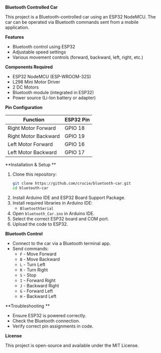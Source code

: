 **Bluetooth Controlled Car**

This project is a Bluetooth-controlled car using an ESP32 NodeMCU. The car can be operated via Bluetooth commands sent from a mobile application.

**Features**
- Bluetooth control using ESP32
- Adjustable speed settings
- Various movement controls (forward, backward, left, right, etc.)

**Components Required**
- ESP32 NodeMCU (ESP-WROOM-32S)
- L298 Mini Motor Driver
- 2 DC Motors
- Bluetooth module (integrated in ESP32)
- Power source (Li-Ion battery or adapter)

**Pin Configuration**

| Function  | ESP32 Pin |
|-----------|----------|
| Right Motor Forward | GPIO 18 |
| Right Motor Backward | GPIO 19 |
| Left Motor Forward | GPIO 16 |
| Left Motor Backward | GPIO 17 |

**Installation & Setup
**
1. Clone this repository:
   ```bash
   git clone https://github.com/crucie/bluetooth-car.git
   cd bluetooth-car
   ```
2. Install Arduino IDE and ESP32 Board Support Package.
3. Install required libraries in Arduino IDE:
   - `BluetoothSerial`
4. Open `bluetooth_Car.ino` in Arduino IDE.
5. Select the correct ESP32 board and COM port.
6. Upload the code to ESP32.

**Bluetooth Control**

- Connect to the car via a Bluetooth terminal app.
- Send commands:
  - `F` - Move Forward
  - `B` - Move Backward
  - `L` - Turn Left
  - `R` - Turn Right
  - `S` - Stop
  - `I` - Forward Right
  - `J` - Backward Right
  - `G` - Forward Left
  - `H` - Backward Left

**Troubleshooting
**
- Ensure ESP32 is powered correctly.
- Check the Bluetooth connection.
- Verify correct pin assignments in code.

**License**

This project is open-source and available under the MIT License.

